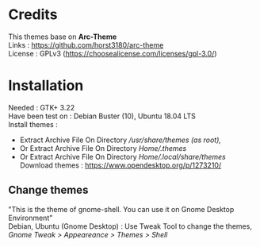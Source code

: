 # Credits
This themes base on <b>Arc-Theme</b> </br>
Links : https://github.com/horst3180/arc-theme</br>
License : GPLv3 (https://choosealicense.com/licenses/gpl-3.0/)</br>

# Installation
Needed : GTK+ 3.22</br>
Have been test on : Debian Buster (10), Ubuntu 18.04 LTS</br>
Install themes : 
- Extract Archive File On Directory<i> /usr/share/themes (as root),</i> </br>
- Or Extract Archive File On Directory<i> Home/.themes</i></br>
- Or Extract Archive File On Directory <i>Home/.local/share/themes</i></br>
Download themes : https://www.opendesktop.org/p/1273210/</br>

## Change themes
"This is the theme of gnome-shell. You can use it on Gnome Desktop Environment"</br>
Debian, Ubuntu (Gnome Desktop) : Use Tweak Tool to change the themes, <i>Gnome Tweak > Appeareance > Themes > Shell</i></br>
